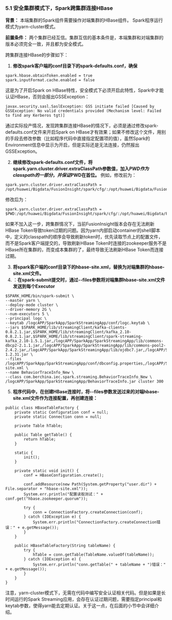 
### 5.1 安全集群模式下，Spark跨集群连接HBase

**背景：**
本端集群的Spark组件需要操作对端集群的HBase组件。
Spark程序运行模式为yarn-cluster模式。

**前置条件：**
两个集群已经互信。集群互信的基本条件是，本端集群和对端集群的版本必须完全一致，并且都为安全模式。

跨集群连接HBase的步骤如下：
1. **修改spark客户端的conf目录下的spark-defaults.conf，确保**
```
spark.hbase.obtainToken.enabled = true
spark.inputFormat.cache.enabled = false
```
这是为了开启Spark on HBase特性，安全模式下必须开启此特性，Spark中才能认证HBase，否则会报出GSSException：
```
javax.security.sasl.SaslException: GSS initiate failed [Caused by GSSException: No valid credentials provided (Mechanism level: Failed to find any Kerberos tgt)] 
```
通过实际投产情况，发现跨集群连接HBase的情况下，必须是通过修改spark-defaults.conf文件来开启Spark on HBase才有效果；如果不修改这个文件，用别的手段去修改参数（比如程序代码中直接指定配置项的值），虽然Spark的Environment信息中显示为开启，但是实际还是无法连接，仍然报出GSSException。

2. **继续修改spark-defaults.conf文件，将spark.yarn.cluster.driver.extraClassPath参数值，加入$PWD作为classpath的一部分，并保证$PWD在首位。**
例如，修改前为：
```
spark.yarn.cluster.driver.extraClassPath = /opt/huawei/Bigdata/FusionInsight/spark/cfg/:/opt/huawei/Bigdata/FusionInsight/spark/spark/lib/*
```
修改后为：
```
spark.yarn.cluster.driver.extraClassPath = $PWD:/opt/huawei/Bigdata/FusionInsight/spark/cfg/:/opt/huawei/Bigdata/FusionInsight/spark/spark/lib/*
```
如果不加入这一步，跨集群情况下，当前FusionInsight版本会存在无法刷新HBase Token导致token过期的问题。因为yarn内部启动container的shell脚本中，定义的classpath的顺序会导致刷新token时，优先读取节点上的配置文件，而不是Spark客户端提交的，导致刷新HBase Token时连接的zookeeper服务不是HBase所在集群的，而变成本集群的了，最终导致无法刷新HBase Token而连接过期。

3. **将spark客户端的conf目录下的hbase-site.xml，替换为对端集群的hbase-site.xml文件。**
4. ：**在spark-submit提交时，通过--files参数将对端集群hbase-site.xml文件发送到每个Executor**
```
$SPARK_HOME/bin/spark-submit \
--master yarn \
--deploy-mode cluster \
--driver-memory 2G \
--num-executors 5 \
--principal logc \
--keytab /logcAPP/SparkApp/SparkStreamingApp/conf/logc.keytab \
--jars $SPARK_HOME/lib/streamingClient/kafka-clients-0.8.2.1.jar,$SPARK_HOME/lib/streamingClient/kafka_2.10-0.8.2.1.jar,$SPARK_HOME/lib/streamingClient/spark-streaming-kafka_2.10-1.5.1.jar,/logcAPP/SparkApp/SparkStreamingApp/lib/commons-dbcp2-2.1.1.jar,/logcAPP/SparkApp/SparkStreamingApp/lib/commons-pool2-2.4.2.jar,/logcAPP/SparkApp/SparkStreamingApp/lib/ojdbc7.jar,/logcAPP/SparkApp/SparkStreamingApp/lib/fastjson-1.2.31.jar \
--files /logcAPP/SparkApp/SparkStreamingApp/conf/dbconfig.properties,/logcAPP/SparkApp/SparkStreamingApp/conf/BehaviorTraceInfo.properties,/logcAPP/SparkApp/SparkStreamingApp/conf/hbase-site.xml \
--name BehaviorTraceInfo_New \
--class com.berchina.iec.spark.streaming.BehaviorTraceInfo_New \
/logcAPP/SparkApp/SparkStreamingApp/BehaviorTraceInfo.jar cluster 300
```
5. **程序代码中，在创建HBase连接时，将--files参数发送过来的对端hbase-site.xml文件作为连接配置，再创建连接：**
```
public class HBaseTableFactory {
	private static Configuration conf = null;
	private static Connection conn = null;
	
	private Table hTable;
	
	public Table getTable() {
		return hTable;
	}

	static {
		init();
	}
	
	private static void init() {
		conf = HBaseConfiguration.create();
		
		conf.addResource(new Path(System.getProperty("user.dir") + File.separator + "hbase-site.xml"));
		System.err.println("配置读取测试：" + conf.get("hbase.zookeeper.quorum"));
		
	    try {
			conn = ConnectionFactory.createConnection(conf);
		} catch (IOException e) {
			System.err.println("ConnectionFactory.createConnection错误：" + e.getMessage());
		}
	}
	
	public HBaseTableFactory(String tableName) {
		try {
			hTable = conn.getTable(TableName.valueOf(tableName));
		} catch (IOException e) {
			System.err.println("conn.getTable(" + tableName + ")错误：" + e.getMessage());
		}
	}
}
```
注意，yarn-cluster模式下，无需在代码中编写安全认证相关代码。但是如果是长时间运行的Spark Streaming应用，会存在认证过期问题，需要指定principal和keytab参数，使得yarn能去定期认证。关于这一点，在后面的小节中会详细介绍。
